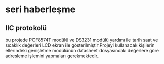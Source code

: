 # seri haberleşme 

## IIC protokolü

bu projede PCF8574T  modülü ve DS3231 modülü yardımı ile tarih saat ve sıcaklık değerleri  LCD ekran ile gösterilmiştir.Projeyi kullanacak kişilerin ellerindeki genişletme modülünün datasheet dosyasındaki değerlere göre adresleme işlemini yapmaları gerekmektedir.
